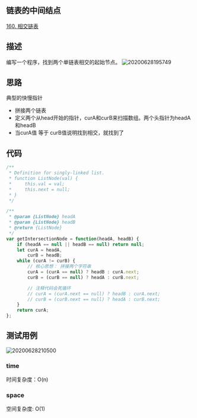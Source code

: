 ## 链表的中间结点
[160. 相交链表](https://leetcode-cn.com/problems/intersection-of-two-linked-lists/)

## 描述

编写一个程序，找到两个单链表相交的起始节点。
![20200628195749](https://hzy-1301560453.cos.ap-shanghai.myqcloud.com/2020/pictures/20200628195749.png)
## 思路

典型的快慢指针
- 拼接两个链表
- 定义两个从head开始的指针，curA和curB来扫描数组。两个头指针为headA和headB
- 当curA值 等于 curB值说明找到相交，就找到了


## 代码


```js
/**
 * Definition for singly-linked list.
 * function ListNode(val) {
 *     this.val = val;
 *     this.next = null;
 * }
 */

/**
 * @param {ListNode} headA
 * @param {ListNode} headB
 * @return {ListNode}
 */
var getIntersectionNode = function(headA, headB) {
    if (headA == null || headB == null) return null;
    let curA = headA,
        curB = headB;
    while (curA != curB) {
        // 核心思想： 拼接两个字符串
        curA = (curA == null) ? headB : curA.next;
        curB = (curB == null) ? headA : curB.next;

        // 注释代码会死循环
        // curA = (curA.next == null) ? headB : curA.next;
        // curB = (curB.next == null) ? headA : curB.next;
    }
    return curA;
};
```


## 测试用例
![20200628210500](https://hzy-1301560453.cos.ap-shanghai.myqcloud.com/2020/pictures/20200628210500.png)

### time
时间复杂度：O(n)
### space
空间复杂度: O(1)